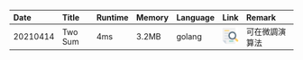 |Date|Title|Runtime|Memory|Language|Link|Remark|
|:-|:-|:-|:-|:-|:-|:-|
|20210414|Two Sum|4ms|3.2MB|golang| [<img src="imgs/business.png" style="width:100%;">](https://github.com/junminhong/Everday_LeetCode/tree/master/Code/2020/04/18)  |可在微調演算法|